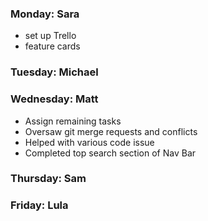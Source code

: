 ### Monday: Sara
- set up Trello
- feature cards
### Tuesday: Michael
### Wednesday: Matt
- Assign remaining tasks
- Oversaw git merge requests and conflicts
- Helped with various code issue
- Completed top search section of Nav Bar
### Thursday: Sam
### Friday: Lula
